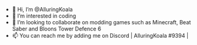 - 👋 Hi, I’m @AlluringKoala
- 👀 I’m interested in coding
- 💞️ I’m looking to collaborate on modding games such as Minecraft, Beat Saber and Bloons Tower Defence 6
- 📫 You can reach me by adding me on Discord |  AlluringKoala #9394  |
